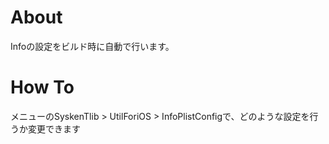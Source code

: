 # About
Infoの設定をビルド時に自動で行います。

# How To
メニューのSyskenTlib > UtilForiOS > InfoPlistConfigで、どのような設定を行うか変更できます

